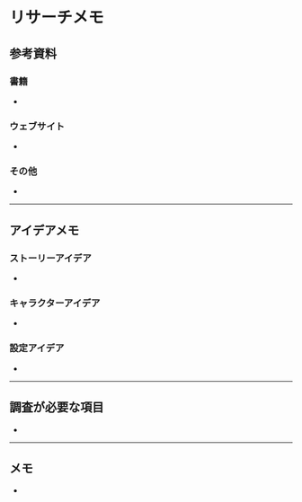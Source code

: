 # リサーチメモ

## 参考資料

### 書籍
- 

### ウェブサイト
- 

### その他
- 

---

## アイデアメモ

### ストーリーアイデア
- 

### キャラクターアイデア
- 

### 設定アイデア
- 

---

## 調査が必要な項目
- 

---

## メモ
- 